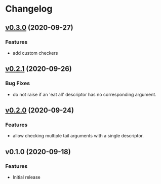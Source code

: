 # Changelog

<a name="v0.3.0"></a>
## [v0.3.0](https://github.com/luadevkit/checks/compare/v0.2.1...v0.3.0) (2020-09-27)

### Features

* add custom checkers

<a name="v0.2.1"></a>
## [v0.2.1](https://github.com/luadevkit/checks/compare/v0.2.0...v0.2.1) (2020-09-26)

### Bug Fixes

* do not raise if an 'eat all' descriptor has no corresponding argument.

<a name="v0.2.0"></a>
## [v0.2.0](https://github.com/luadevkit/checks/compare/v0.1.0...v0.2.0) (2020-09-24)

### Features

* allow checking multiple tail arguments with a single descriptor.

<a name="v0.1.0"></a>
## v0.1.0 (2020-09-18)

### Features

* Initial release
